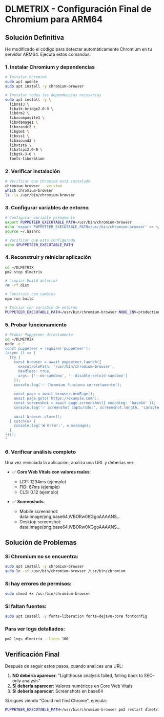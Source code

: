 # DLMETRIX - Configuración Final de Chromium para ARM64

## Solución Definitiva

He modificado el código para detectar automáticamente Chromium en tu servidor ARM64. Ejecuta estos comandos:

### 1. Instalar Chromium y dependencias

```bash
# Instalar Chromium
sudo apt update
sudo apt install -y chromium-browser

# Instalar todas las dependencias necesarias
sudo apt install -y \
  libnss3 \
  libatk-bridge2.0-0 \
  libdrm2 \
  libxcomposite1 \
  libxdamage1 \
  libxrandr2 \
  libgbm1 \
  libxss1 \
  libasound2 \
  libxtst6 \
  libatspi2.0-0 \
  libgtk-3-0 \
  fonts-liberation
```

### 2. Verificar instalación

```bash
# Verificar que Chromium está instalado
chromium-browser --version
which chromium-browser
ls -la /usr/bin/chromium-browser
```

### 3. Configurar variables de entorno

```bash
# Configurar variable permanente
export PUPPETEER_EXECUTABLE_PATH=/usr/bin/chromium-browser
echo 'export PUPPETEER_EXECUTABLE_PATH=/usr/bin/chromium-browser' >> ~/.bashrc
source ~/.bashrc

# Verificar que está configurada
echo $PUPPETEER_EXECUTABLE_PATH
```

### 4. Reconstruir y reiniciar aplicación

```bash
cd ~/DLMETRIX
pm2 stop dlmetrix

# Limpiar build anterior
rm -rf dist

# Construir con cambios
npm run build

# Iniciar con variable de entorno
PUPPETEER_EXECUTABLE_PATH=/usr/bin/chromium-browser NODE_ENV=production npm start
```

### 5. Probar funcionamiento

```bash
# Probar Puppeteer directamente
cd ~/DLMETRIX
node -e "
const puppeteer = require('puppeteer');
(async () => {
  try {
    const browser = await puppeteer.launch({
      executablePath: '/usr/bin/chromium-browser',
      headless: true,
      args: ['--no-sandbox', '--disable-setuid-sandbox']
    });
    console.log('✅ Chromium funciona correctamente');
    
    const page = await browser.newPage();
    await page.goto('https://example.com');
    const screenshot = await page.screenshot({ encoding: 'base64' });
    console.log('✅ Screenshot capturado:', screenshot.length, 'caracteres');
    
    await browser.close();
  } catch(e) {
    console.log('❌ Error:', e.message);
  }
})();
"
```

### 6. Verificar análisis completo

Una vez reiniciada la aplicación, analiza una URL y deberías ver:

- ✅ **Core Web Vitals con valores reales**:
  - LCP: 1234ms (ejemplo)
  - FID: 67ms (ejemplo)
  - CLS: 0.12 (ejemplo)

- ✅ **Screenshots**:
  - Mobile screenshot: data:image/png;base64,iVBORw0KGgoAAAANS...
  - Desktop screenshot: data:image/png;base64,iVBORw0KGgoAAAANS...

## Solución de Problemas

### Si Chromium no se encuentra:
```bash
sudo apt install -y chromium-browser
sudo ln -sf /usr/bin/chromium-browser /usr/bin/chromium
```

### Si hay errores de permisos:
```bash
sudo chmod +x /usr/bin/chromium-browser
```

### Si faltan fuentes:
```bash
sudo apt install -y fonts-liberation fonts-dejavu-core fontconfig
```

### Para ver logs detallados:
```bash
pm2 logs dlmetrix --lines 100
```

## Verificación Final

Después de seguir estos pasos, cuando analices una URL:

1. **NO debería aparecer**: "Lighthouse analysis failed, falling back to SEO-only analysis"
2. **SÍ debería aparecer**: Valores numéricos en Core Web Vitals
3. **SÍ debería aparecer**: Screenshots en base64

Si sigues viendo "Could not find Chrome", ejecuta:
```bash
PUPPETEER_EXECUTABLE_PATH=/usr/bin/chromium-browser pm2 restart dlmetrix
```